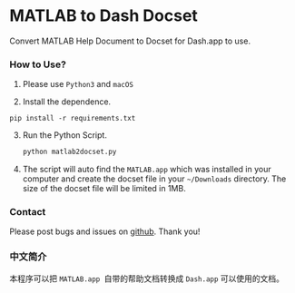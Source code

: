 # MATLAB to Dash Docset

Convert MATLAB Help Document to Docset for Dash.app to use.

### How to Use?

1. Please use `Python3` and  `macOS`

2. Install the dependence.
  ```shell
  pip install -r requirements.txt
  ```

3. Run the Python Script. 

   ```python
   python matlab2docset.py
   ```

4. The script will auto find the `MATLAB.app` which was installed in your computer and create the docset file in your `~/Downloads` directory. The size of the docset file will be limited in 1MB.

### Contact

Please post bugs and issues on [github](https://github.com/acbetter/matlab2docset/issues). Thank you!

### 中文简介

本程序可以把 `MATLAB.app `自带的帮助文档转换成 `Dash.app` 可以使用的文档。